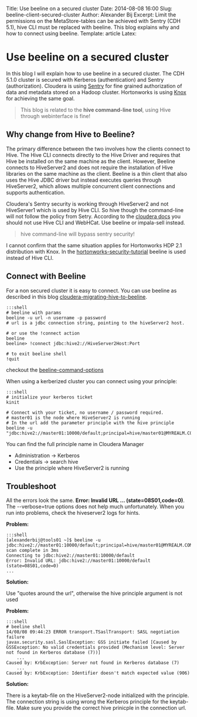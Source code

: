 Title: Use beeline on a secured cluster
Date: 2014-08-08 16:00
Slug: beeline-client-secured-cluster
Author: Alexander Bij
Excerpt: Limit the permissions on the MetaStore-tables can be achieved with Sentry (CDH 5.1), hive CLI must be replaced with beeline. This blog explains why and how to connect using beeline.
Template: article
Latex:

# Use beeline on a secured cluster

In this blog I will explain how to use beeline in a secured cluster. The CDH 5.1.0 cluster is secured with Kerberos (authentication) and Sentry (authorization). Cloudera is using [Sentry](http://sentry.incubator.apache.org/) for fine grained authorization of data and metadata stored on a Hadoop cluster. Hortonworks is using [Knox](http://knox.apache.org/) for achieving the same goal. 

> This blog is related to the **hive command-line tool**, using Hive through webinterface is fine!

## Why change from Hive to Beeline?

The primary difference between the two involves how the clients connect to Hive. The Hive CLI connects directly to the Hive Driver and requires that Hive be installed on the same machine as the client. However, Beeline connects to HiveServer2 and does not require the installation of Hive libraries on the same machine as the client. Beeline is a thin client that also uses the Hive JDBC driver but instead executes queries through HiveServer2, which allows multiple concurrent client connections and supports authentication.

Cloudera's Sentry security is working through HiveServer2 and not HiveServer1 which is used by Hive CLI. So hive though the command-line will not follow the policy from Setry. According to the [cloudera docs](http://www.cloudera.com/content/cloudera-content/cloudera-docs/CM5/latest/Cloudera-Manager-Managing-Clusters/cm5mc_sentry_config.html) you should not use Hive CLI and WebHCat. Use beeline or impala-sell instead.

> hive command-line will bypass sentry security!

I cannot confirm that the same situation applies for Hortonworks HDP 2.1 distribution with Knox. In the [hortonworks-security-tutorial](https://github.com/hortonworks/hadoop-tutorials/blob/master/Sandbox/T17_HDPSecurity.md) beeline is used instead of Hive CLI.


## Connect with Beeline

For a non secured cluster it is easy to connect. You can use beeline as described in this blog [cloudera-migrating-hive-to-beeline](http://blog.cloudera.com/blog/2014/02/migrating-from-hive-cli-to-beeline-a-primer/).


	:::shell
	# beeline with params
    beeline -u url -n username -p password
    # url is a jdbc connection string, pointing to the hiveServer2 host.

    # or use the !connect action
    beeline
    beeline> !connect jdbc:hive2://HiveServer2Host:Port
	
	# to exit beeline shell
    !quit


checkout the [beeline-command-options](https://cwiki.apache.org/confluence/display/Hive/HiveServer2+Clients#HiveServer2Clients-BeelineCommandOptions)


When using a kerberized cluster you can connect using your principle:

	:::shell
    # initialize your kerberos ticket
    kinit
    
    # Connect with your ticket, no username / password required.
    # master01 is the node where HiveServer2 is running
    # In the url add the parameter principle with the hive principle 
    beeline -u "jdbc:hive2://master01:10000/default;principal=hive/master01@MYREALM.COM"

You can find the full principle name in Cloudera Manager

- Administration -> Kerberos
- Credentials -> search hive
- Use the principle where HiveServer2 is running

## Troubleshoot

All the errors look the same. **Error: Invalid URL ... (state=08S01,code=0)**. The --verbose=true options does not help much unfortunately. When you run into problems, check the hiveserver2 logs for hints.

**Problem:**

    :::shell
    [alexanderbij@tools01 ~]$ beeline -u jdbc:hive2://master01:10000/default;principal=hive/master01@MYREALM.COM
    scan complete in 3ms
    Connecting to jdbc:hive2://master01:10000/default
    Error: Invalid URL: jdbc:hive2://master01:10000/default (state=08S01,code=0)
    ...


**Solution:**

Use "quotes around the url", otherwise the hive principle argument is not used

**Problem:**

	:::shell
	# beeline shell
    14/08/08 09:44:23 ERROR transport.TSaslTransport: SASL negotiation failure
	javax.security.sasl.SaslException: GSS initiate failed [Caused by GSSException: No valid credentials provided (Mechanism level: Server not found in Kerberos database (7))]
		...
	Caused by: KrbException: Server not found in Kerberos database (7)
		...
	Caused by: KrbException: Identifier doesn't match expected value (906)

**Solution:**

There is a keytab-file on the HiveServer2-node initialized with the principle. The connection string is using wrong the Kerberos principle for the keytab-file. Make sure you provide the correct hive prinicple in the connection url. 
